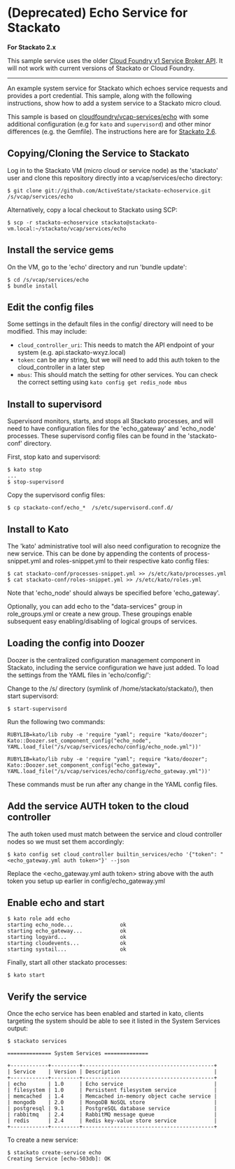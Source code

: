(Deprecated) Echo Service for Stackato
======================================

**For Stackato 2.x**

This sample service uses the older [Cloud Foundry v1 Service Broker
API](http://docs.cloudfoundry.org/services/api-v1.html). It will not
work with current versions of Stackato or Cloud Foundry.

-----
An example system service for Stackato which echoes service requests and
provides a port credential. This sample, along with the following
instructions, show how to add a system service to a Stackato micro
cloud.

This sample is based on [cloudfoundry/vcap-services/echo](https://github.com/cloudfoundry/vcap-services/tree/master/echo)
with some additional configuration (e.g for `kato` and `supervisord`)
and other minor differences (e.g. the Gemfile). The instructions
here are for [Stackato
2.6](http://www.activestate.com/stackato/get_stackato).

## Copying/Cloning the Service to Stackato

Log in to the Stackato VM (micro cloud or service node) as the
'stackato' user and clone this repository directly into a
vcap/services/echo directory:

    $ git clone git://github.com/ActiveState/stackato-echoservice.git /s/vcap/services/echo

Alternatively, copy a local checkout to Stackato using SCP:

    $ scp -r stackato-echoservice stackato@stackato-vm.local:~/stackato/vcap/services/echo

## Install the service gems

On the VM, go to the 'echo' directory and run 'bundle update':

    $ cd /s/vcap/services/echo
    $ bundle install 

## Edit the config files

Some settings in the default files in the config/ directory will need to be modified. This may include:

* `cloud_controller_uri`: This needs to match the API endpoint of your
  system (e.g. api.stackato-wxyz.local)
* `token`: can be any string, but we will need to add this auth token
  to the cloud_controller in a later step
* `mbus`: This should match the setting for other services. You can check
  the correct setting using `kato config get redis_node mbus`

## Install to supervisord

Supervisord monitors, starts, and stops all Stackato processes, and will
need to have configuration files for the 'echo_gateway' and 'echo_node'
processes. These supervisord config files can be found in the
'stackato-conf' directory.

First, stop kato and supervisord:

    $ kato stop
    ...
    $ stop-supervisord
  
Copy the supervisord config files:

    $ cp stackato-conf/echo_*  /s/etc/supervisord.conf.d/
  

## Install to Kato

The 'kato' administrative tool will also need configuration to recognize
the new service. This can be done by appending the contents of
process-snippet.yml and roles-snippet.yml to their respective
kato config files:

    $ cat stackato-conf/processes-snippet.yml >> /s/etc/kato/processes.yml
    $ cat stackato-conf/roles-snippet.yml >> /s/etc/kato/roles.yml

Note that 'echo_node' should always be specified before 'echo_gateway'.

Optionally, you can add echo to the "data-services" group in
role_groups.yml or create a new group. These groupings enable subsequent
easy enabling/disabling of logical groups of services.

## Loading the config into Doozer

Doozer is the centralized configuration management component in
Stackato, including the service configuration we have just added. To
load the settings from the YAML files in 'echo/config/':

Change to the /s/ directory (symlink of /home/stackato/stackato/), then
start supervisord:

    $ start-supervisord

Run the following two commands:

    RUBYLIB=kato/lib ruby -e 'require "yaml"; require "kato/doozer"; Kato::Doozer.set_component_config("echo_node", YAML.load_file("/s/vcap/services/echo/config/echo_node.yml"))'
  
    RUBYLIB=kato/lib ruby -e 'require "yaml"; require "kato/doozer"; Kato::Doozer.set_component_config("echo_gateway", YAML.load_file("/s/vcap/services/echo/config/echo_gateway.yml"))'
  
These commands must be run after any change in the YAML config files.


## Add the service AUTH token to the cloud controller

The auth token used must match between the service and cloud controller
nodes so we must set them accordingly:

    $ kato config set cloud_controller builtin_services/echo '{"token": "<echo_gateway.yml auth token>"}' --json

Replace the <echo_gateway.yml auth token> string above with the auth
token you setup up earlier in config/echo_gateway.yml

## Enable echo and start

    $ kato role add echo
    starting echo_node...               ok
    starting echo_gateway...            ok
    starting logyard...                 ok
    starting cloudevents...             ok
    starting systail...                 ok

Finally, start all other stackato processes:
    
    $ kato start

## Verify the service

Once the echo service has been enabled and started in kato, clients
targeting the system should be able to see it listed in the System
Services output:

    $ stackato services
  
    ============== System Services ==============
   
    +------------+---------+------------------------------------------+
    | Service    | Version | Description                              |
    +------------+---------+------------------------------------------+
    | echo       | 1.0     | Echo service                             |
    | filesystem | 1.0     | Persistent filesystem service            |
    | memcached  | 1.4     | Memcached in-memory object cache service |
    | mongodb    | 2.0     | MongoDB NoSQL store                      |
    | postgresql | 9.1     | PostgreSQL database service              |
    | rabbitmq   | 2.4     | RabbitMQ message queue                   |
    | redis      | 2.4     | Redis key-value store service            |
    +------------+---------+------------------------------------------+
    
To create a new service:

    $ stackato create-service echo
    Creating Service [echo-503db]: OK

